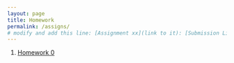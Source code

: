 ```yaml
---
layout: page
title: Homework
permalink: /assigns/
# modify and add this line: [Assignment xx](link to it): [Submission Link](link)
---
```

1. [Homework 0](/homework/hw0.md)
